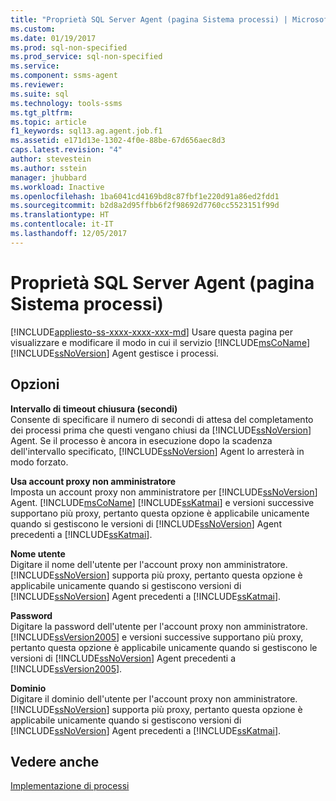 ```yaml
---
title: "Proprietà SQL Server Agent (pagina Sistema processi) | Microsoft Docs"
ms.custom: 
ms.date: 01/19/2017
ms.prod: sql-non-specified
ms.prod_service: sql-non-specified
ms.service: 
ms.component: ssms-agent
ms.reviewer: 
ms.suite: sql
ms.technology: tools-ssms
ms.tgt_pltfrm: 
ms.topic: article
f1_keywords: sql13.ag.agent.job.f1
ms.assetid: e171d13e-1302-4f0e-88be-67d656aec8d3
caps.latest.revision: "4"
author: stevestein
ms.author: sstein
manager: jhubbard
ms.workload: Inactive
ms.openlocfilehash: 1ba6041cd4169bd8c87fbf1e220d91a86ed2fdd1
ms.sourcegitcommit: b2d8a2d95ffbb6f2f98692d7760cc5523151f99d
ms.translationtype: HT
ms.contentlocale: it-IT
ms.lasthandoff: 12/05/2017
---
```

# <a name="sql-server-agent-properties-job-system-page"></a>Proprietà SQL Server Agent (pagina Sistema processi)
[!INCLUDE[appliesto-ss-xxxx-xxxx-xxx-md](../../includes/appliesto-ss-xxxx-xxxx-xxx-md.md)] Usare questa pagina per visualizzare e modificare il modo in cui il servizio [!INCLUDE[msCoName](../../includes/msconame_md.md)] [!INCLUDE[ssNoVersion](../../includes/ssnoversion_md.md)] Agent gestisce i processi.  
  
## <a name="options"></a>Opzioni  
**Intervallo di timeout chiusura (secondi)**  
Consente di specificare il numero di secondi di attesa del completamento dei processi prima che questi vengano chiusi da [!INCLUDE[ssNoVersion](../../includes/ssnoversion_md.md)] Agent. Se il processo è ancora in esecuzione dopo la scadenza dell'intervallo specificato, [!INCLUDE[ssNoVersion](../../includes/ssnoversion_md.md)] Agent lo arresterà in modo forzato.  
  
**Usa account proxy non amministratore**  
Imposta un account proxy non amministratore per [!INCLUDE[ssNoVersion](../../includes/ssnoversion_md.md)] Agent. [!INCLUDE[msCoName](../../includes/msconame_md.md)] [!INCLUDE[ssKatmai](../../includes/sskatmai_md.md)] e versioni successive supportano più proxy, pertanto questa opzione è applicabile unicamente quando si gestiscono le versioni di [!INCLUDE[ssNoVersion](../../includes/ssnoversion_md.md)] Agent precedenti a [!INCLUDE[ssKatmai](../../includes/sskatmai_md.md)].  
  
**Nome utente**  
Digitare il nome dell'utente per l'account proxy non amministratore. [!INCLUDE[ssNoVersion](../../includes/ssnoversion_md.md)] supporta più proxy, pertanto questa opzione è applicabile unicamente quando si gestiscono versioni di [!INCLUDE[ssNoVersion](../../includes/ssnoversion_md.md)] Agent precedenti a [!INCLUDE[ssKatmai](../../includes/sskatmai_md.md)].  
  
**Password**  
Digitare la password dell'utente per l'account proxy non amministratore. [!INCLUDE[ssVersion2005](../../includes/ssversion2005_md.md)] e versioni successive supportano più proxy, pertanto questa opzione è applicabile unicamente quando si gestiscono le versioni di [!INCLUDE[ssNoVersion](../../includes/ssnoversion_md.md)] Agent precedenti a [!INCLUDE[ssVersion2005](../../includes/ssversion2005_md.md)].  
  
**Dominio**  
Digitare il dominio dell'utente per l'account proxy non amministratore. [!INCLUDE[ssNoVersion](../../includes/ssnoversion_md.md)] supporta più proxy, pertanto questa opzione è applicabile unicamente quando si gestiscono versioni di [!INCLUDE[ssNoVersion](../../includes/ssnoversion_md.md)] Agent precedenti a [!INCLUDE[ssKatmai](../../includes/sskatmai_md.md)].  
  
## <a name="see-also"></a>Vedere anche  
[Implementazione di processi](../../ssms/agent/implement-jobs.md)  
  

